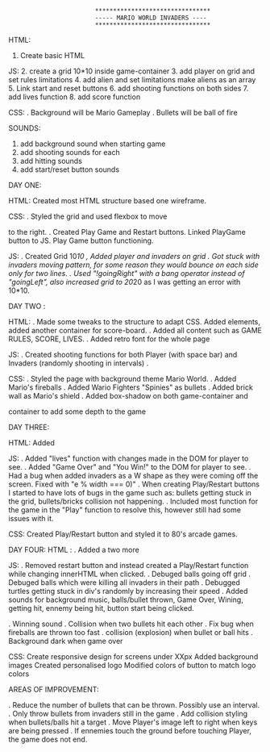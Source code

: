                             ********************************
                            ----- MARIO WORLD INVADERS ----       
                            ********************************

HTML:

1. Create basic HTML 

JS:
2. create a grid 10*10 inside game-container
3. add player on grid and set rules 
    limitations
4. add alien and set limitations
    make aliens as an array
5. Link start and reset buttons
6. add shooting functions on both sides
7. add lives function
8. add score function

CSS: 
. Background will be Mario Gameplay
. Bullets will be ball of fire


SOUNDS:
1. add background sound when starting game
2. add shooting sounds for each
4. add hitting sounds
3. add start/reset button sounds



DAY ONE:

HTML:
Created most HTML structure based one wireframe.

CSS:
. Styled the grid and used flexbox to move <aside> to the right.
. Created Play Game and Restart buttons. Linked PlayGame button to JS. Play Game button functioning.

JS:
. Created Grid 10*10
, Added player and invaders on grid
. Got stuck with invaders moving pattern, for some reason they would bounce on each side only for two lines.
. Used "!goingRight" with a bang operator instead of "goingLeft", also increased grid to 20*20 as I was getting an error with 10*10.



DAY TWO :

HTML:
. Made some tweaks to the structure to adapt CSS. Added <span> elements, added another container for score-board.
. Added all content such as GAME RULES, SCORE, LIVES.
. Added retro font for the whole page

JS:
. Created shooting functions for both Player (with space bar) and Invaders (randomly shooting in intervals)
. 


CSS:
. Styled the page with background theme Mario World.
. Added Mario's fireballs
. Added Wario Fighters "Spinies" as bullets
. Added brick wall as Mario's shield
. Added box-shadow on both game-container and <aside> container to add some depth to the game


DAY THREE:

HTML:
Added <audio> tags and tested for background sound when Play button clicked.

JS:
. Added "lives" function with changes made in the DOM for player to see.
. Added "Game Over"  and "You Win!" to the DOM for player to see.
. Had a bug when added invaders as a W shape as they were coming off the screen. Fixed with "e % width === 0)"
. When creating Play/Restart buttons I started to have lots of bugs in the game such as: bullets getting stuck in the grid, bullets/bricks collision not happening.
. Included most function for the game in the "Play" function to resolve this, however still had some issues with it.

CSS:
Created Play/Restart button and styled it to 80's arcade games.



DAY FOUR:
HTML : 
. Added a two more <audio> tags as sounds so that sounds could play each other
. Added incon to the page


JS:
. Removed restart button and instead created a Play/Restart function while changing innerHTML when clicked.
. Debuged balls going off grid
. Debuged balls which were killing all invaders in their path
. Debugged turtles getting stuck in div's randomly by increasing their speed
. Added sounds for background music, balls/bullet thrown, Game Over, Wining, getting hit, ennemy being hit, button start being clicked.

. Winning sound
. Collision when two bullets hit each other
. Fix bug when fireballs are thrown too fast
. collision (explosion) when bullet or ball hits
. Background dark when game over


CSS:
Create responsive design for screens under XXpx
Added background images
Created personalised logo 
Modified colors of button to match logo colors




AREAS OF IMPROVEMENT:

. Reduce the number of bullets that can be thrown. Possibly use an interval.
. Only throw bullets from invaders still in the game
. Add collision styling when bullets/balls hit a target
. Move Player's image left to right when keys are being pressed 
. If ennemies touch the ground before touching Player, the game does not end.

